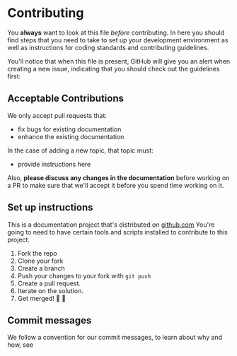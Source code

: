 # Contributing

You **always** want to look at this file *before* contributing. In here you should find
steps that you need to take to set up your development environment as well as instructions
for coding standards and contributing guidelines.

You'll notice that when this file is present, GitHub will give you an alert when creating
a new issue, indicating that you should check out the guidelines first:

## Acceptable Contributions

We only accept pull requests that:

- fix bugs for existing documentation
- enhance the existing documentation

In the case of adding a new topic, that topic must:

- provide instructions here

Also, **please discuss any changes in the documentation** before working on a PR to make sure
that we'll accept it before you spend time working on it.

## Set up instructions

This is a documentation project that's distributed on [github.com](https://github.com)
You're going to need to have certain tools and scripts installed to contribute to this project.

1. Fork the repo
2. Clone your fork
3. Create a branch
4. Push your changes to your fork with `git push`
5. Create a pull request.
6. Iterate on the solution.
7. Get merged! 🎉 🎊

## Commit messages

We follow a convention for our commit messages, to learn about why and how, see
